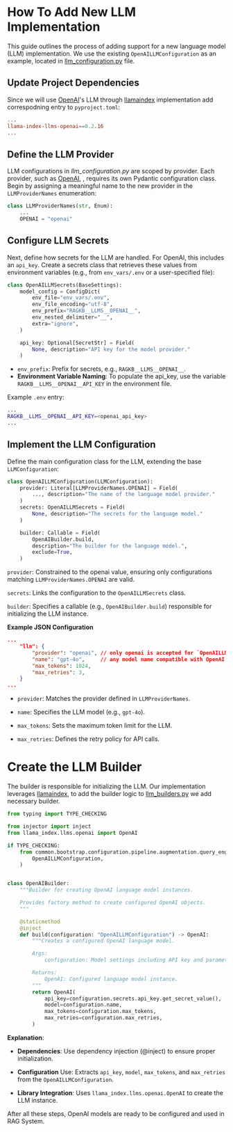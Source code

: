 # How To Add New LLM Implementation

This guide outlines the process of adding support for a new language model (LLM) implementation. We use the existing `OpenAILLMConfiguration` as an example, located in [llm_configuration.py](src/common/bootstrap/configuration/pipeline/augmentation/query_engine/llm_configuration.py) file.

## Update Project Dependencies

Since we will use [OpenAI](https://openai.com/)'s LLM through [llamaindex](https://docs.llamaindex.ai/en/stable/) implementation add correspodning entry to `pyproject.toml`:

```toml
...
llama-index-llms-openai==0.2.16
...
```

## Define the LLM Provider

LLM configurations in *llm_configuration.py* are scoped by provider. Each provider, such as [OpenAI](https://openai.com/), , requires its own Pydantic configuration class. Begin by assigning a meaningful name to the new provider in the `LLMProviderNames` enumeration:

```py
class LLMProviderNames(str, Enum):
    ...
    OPENAI = "openai"
```

## Configure LLM Secrets

Next, define how secrets for the LLM are handled. For OpenAI, this includes an `api_key`. Create a secrets class that retrieves these values from environment variables (e.g., from  `env_vars/.env` or a user-specified file):

```py
class OpenAILLMSecrets(BaseSettings):
    model_config = ConfigDict(
        env_file="env_vars/.env",
        env_file_encoding="utf-8",
        env_prefix="RAGKB__LLMS__OPENAI__",
        env_nested_delimiter="__",
        extra="ignore",
    )

    api_key: Optional[SecretStr] = Field(
        None, description="API key for the model provider."
    )
```

- `env_prefix`: Prefix for secrets, e.g., `RAGKB__LLMS__OPENAI__`.
- **Environment Variable Naming**: To populate the api_key, use the variable `RAGKB__LLMS__OPENAI__API_KEY` in the environment file.

Example `.env` entry:

```sh
...
RAGKB__LLMS__OPENAI__API_KEY=<openai_api_key>
...
```

## Implement the LLM Configuration

Define the main configuration class for the LLM, extending the base `LLMConfiguration`:

```py
class OpenAILLMConfiguration(LLMConfiguration):
    provider: Literal[LLMProviderNames.OPENAI] = Field(
        ..., description="The name of the language model provider."
    )
    secrets: OpenAILLMSecrets = Field(
        None, description="The secrets for the language model."
    )

    builder: Callable = Field(
        OpenAIBuilder.build,
        description="The builder for the language model.",
        exclude=True,
    )
```

`provider`: Constrained to the openai value, ensuring only configurations matching `LLMProviderNames.OPENAI` are valid.

`secrets`: Links the configuration to the `OpenAILLMSecrets` class.

`builder`: Specifies a callable (e.g., `OpenAIBuilder.build`) responsible for initializing the LLM instance.

**Example JSON Configuration**

```json
...
    "llm": {
        "provider": "openai", // only openai is accepted for `OpenAILLMConfiguration`
        "name": "gpt-4o",     // any model name compatible with OpenAI API
        "max_tokens": 1024,
        "max_retries": 3,
    }
...
```

- `provider`: Matches the provider defined in `LLMProviderNames`.

- `name`: Specifies the LLM model (e.g., `gpt-4o`).

- `max_tokens`: Sets the maximum token limit for the LLM.

- `max_retries`: Defines the retry policy for API calls.






# Create the LLM Builder

The builder is responsible for initializing the LLM. Our implementation leverages [llamaindex](https://docs.llamaindex.ai/en/stable/), to add the builder logic to [llm_builders.py](src/common/builders/llm_builders.py) we add necessary builder.

```py
from typing import TYPE_CHECKING

from injector import inject
from llama_index.llms.openai import OpenAI

if TYPE_CHECKING:
    from common.bootstrap.configuration.pipeline.augmentation.query_engine.llm_configuration import (
        OpenAILLMConfiguration,
    )


class OpenAIBuilder:
    """Builder for creating OpenAI language model instances.

    Provides factory method to create configured OpenAI objects.
    """

    @staticmethod
    @inject
    def build(configuration: "OpenAILLMConfiguration") -> OpenAI:
        """Creates a configured OpenAI language model.

        Args:
            configuration: Model settings including API key and parameters.

        Returns:
            OpenAI: Configured language model instance.
        """
        return OpenAI(
            api_key=configuration.secrets.api_key.get_secret_value(),
            model=configuration.name,
            max_tokens=configuration.max_tokens,
            max_retries=configuration.max_retries,
        )
```

**Explanation**:

- **Dependencies**: Use dependency injection (@inject) to ensure proper initialization.

- **Configuration** Use: Extracts `api_key`, `model`, `max_tokens`, and `max_retries` from the `OpenAILLMConfiguration`.

- **Library Integration**: Uses `llama_index.llms.openai.OpenAI` to create the LLM instance.

After all these steps, OpenAI models are ready to be configured and used in RAG System.
